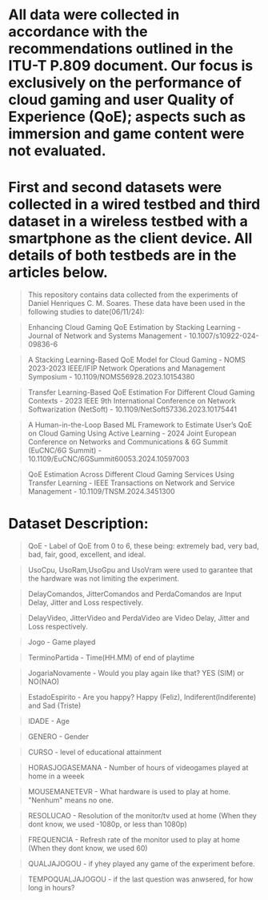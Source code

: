# All data were collected in accordance with the recommendations outlined in the ITU-T P.809 document. Our focus is exclusively on the performance of cloud gaming and user Quality of Experience (QoE); aspects such as immersion and game content were not evaluated.
# First and second datasets were collected in a wired testbed and third dataset in a wireless testbed with a smartphone as the client device. All details of both testbeds are in the articles below.

>This repository contains data collected from the experiments of Daniel Henriques C. M. Soares.
>These data have been used in the following studies to date(06/11/24):

>Enhancing Cloud Gaming QoE Estimation by Stacking Learning - Journal of Network and Systems Management - 10.1007/s10922-024-09836-6

>A Stacking Learning-Based QoE Model for Cloud Gaming - NOMS 2023-2023 IEEE/IFIP Network Operations and Management Symposium - 10.1109/NOMS56928.2023.10154380

>Transfer Learning-Based QoE Estimation For Different Cloud Gaming Contexts - 2023 IEEE 9th International Conference on Network Softwarization (NetSoft) - 10.1109/NetSoft57336.2023.10175441

>A Human-in-the-Loop Based ML Framework to Estimate User’s QoE on Cloud Gaming Using Active Learning - 2024 Joint European Conference on Networks and Communications & 6G Summit (EuCNC/6G Summit) - 10.1109/EuCNC/6GSummit60053.2024.10597003

>QoE Estimation Across Different Cloud Gaming Services Using Transfer Learning - IEEE Transactions on Network and Service Management - 10.1109/TNSM.2024.3451300


# Dataset Description:

>QoE - Label of QoE from 0 to 6, these being: extremely bad, very bad, bad, fair, good, excellent, and ideal.

>UsoCpu, UsoRam,UsoGpu and UsoVram were used to garantee that the hardware was not limiting the experiment.

>DelayComandos, JitterComandos and PerdaComandos are Input Delay, Jitter and Loss respectively.

>DelayVideo, JitterVideo and PerdaVideo are Video Delay, Jitter and Loss respectively.

>Jogo - Game played

>TerminoPartida - Time(HH.MM) of end of playtime

>JogariaNovamente - Would you play again like that? YES (SIM) or NO(NAO)

>EstadoEspirito - Are you happy? Happy (Feliz), Indiferent(Indiferente) and Sad (Triste)

>IDADE - Age

>GENERO - Gender

>CURSO - level of educational attainment

>HORASJOGASEMANA - Number of hours of videogames played at home in a weeek

>MOUSEMANETEVR - What hardware is used to play at home. "Nenhum" means no one.

>RESOLUCAO - Resolution of the monitor/tv used at home (When they dont know, we used -1080p, or less than 1080p)

>FREQUENCIA - Refresh rate of the monitor used to play at home (When they dont know, we used 60)

>QUALJAJOGOU	- if yhey played any game of the experiment before.

>TEMPOQUALJAJOGOU - if the last question was anwsered, for how long in hours?
